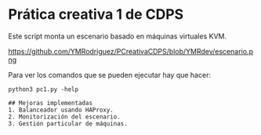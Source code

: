 # Prática creativa 1 de CDPS
Este script monta un escenario basado en máquinas virtuales KVM.

https://github.com/YMRodriguez/PCreativaCDPS/blob/YMRdev/escenario.png

Para ver los comandos que se pueden ejecutar hay que hacer:
```
python3 pc1.py -help

## Mejoras implementadas
1. Balanceador usando HAProxy.
2. Monitorización del escenario.
3. Gestión particular de máquinas.
